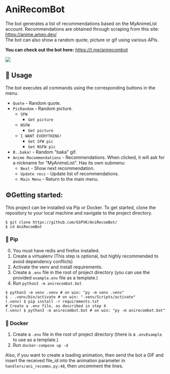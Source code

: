 # AniRecomBot

The bot generates a list of recommendations based on the MyAnimeList account.
Recommendations are obtained through scraping from this site: https://anime.ameo.dev/  
The bot can also show a random quote, picture or gif using various APIs.  

**You can check out the bot here:** https://t.me/anirecombot

![](demo.gif)

## 🤖 Usage

The bot executes all commands using the corresponding buttons in the menu.

- `Quote` - Random quote.
- `PicRandom` - Random picture.
    - `SFW`
        - `Get picture`
    - `NSFW`
        - `Get picture`
    - `I WANT EVERYTHING!`
        - `Get SFW pic`
        - `Get NSFW pic`
- `B..baka!` - Random "baka" gif.
- `Anime Recommendations` - Recommendations. When clicked, it will ask for a nickname for "MyAnimeList". Has its own
  submenu:
    - `Next` - Show next recommendation.
    - `Update recs` - Update list of recommendations.
    - `Main Menu` - Return to the main menu.

## ⚙️Getting started:
This project can be installed via Pip or Docker. To get started, clone the repository to your local machine 
and navigate to the project directory.
``` shell
$ git clone https://github.com/GSPVK/AniRecomBot/
$ cd AniRecomBot
```

### 🐍 Pip
0. You must have redis and firefox installed.
1. Create a virtualenv (This step is optional, but highly recommended to avoid dependency conflicts)
2. Activate the venv and install requirements.
3. Create a `.env` file in the root of project directory (you can use the provided `example.env` file as a template.)
4. Run `python3 -m anirecombot.bot`

```shell
$ python3 -m venv .venv # on win: "py -m venv .venv"
$ . .venv/bin/activate # on win: ".venv/Scripts/activate"
(.venv) $ pip install -r requirements.txt
# Create a .env file, as described in step 4
(.venv) $ python3 -m anirecombot.bot # on win: "py -m anirecombot.bot"
```

### 🐳 Docker
1. Create a `.env` file in the root of project directory (there is a `.envExample` to use as a template.) 
2. Run `docker-compose up -d`

Also, if you want to create a loading animation, then send the bot a GIF and insert the received file_id into 
the animation parameter in `handlers/ani_recomms.py:48`, then uncomment the lines.